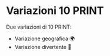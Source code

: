 # Variazioni 10 PRINT 

Due variazioni di 10 PRINT:
*  Variazione geografica 🌍
*  Variazione divertente 🦟 
